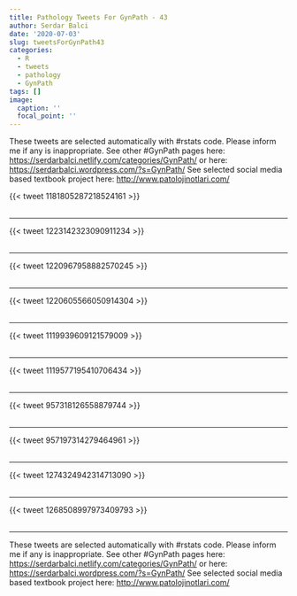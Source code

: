 ```yaml
---
title: Pathology Tweets For GynPath - 43
author: Serdar Balci
date: '2020-07-03'
slug: tweetsForGynPath43
categories:
  - R
  - tweets
  - pathology
  - GynPath
tags: []
image:
  caption: ''
  focal_point: ''
---
```



These tweets are selected automatically with #rstats code. Please inform me if any is inappropriate.
See other #GynPath pages here: https://serdarbalci.netlify.com/categories/GynPath/  or here: https://serdarbalci.wordpress.com/?s=GynPath/ 
See selected social media based textbook project here: http://www.patolojinotlari.com/

{{< tweet 1181805287218524161 >}}
<br>
<br>
<hr>
{{< tweet 1223142323090911234 >}}
<br>
<br>
<hr>
{{< tweet 1220967958882570245 >}}
<br>
<br>
<hr>
{{< tweet 1220605566050914304 >}}
<br>
<br>
<hr>
{{< tweet 1119939609121579009 >}}
<br>
<br>
<hr>
{{< tweet 1119577195410706434 >}}
<br>
<br>
<hr>
{{< tweet 957318126558879744 >}}
<br>
<br>
<hr>
{{< tweet 957197314279464961 >}}
<br>
<br>
<hr>
{{< tweet 1274324942314713090 >}}
<br>
<br>
<hr>
{{< tweet 1268508997973409793 >}}
<br>
<br>
<hr>


These tweets are selected automatically with #rstats code. Please inform me if any is inappropriate.
See other #GynPath pages here: https://serdarbalci.netlify.com/categories/GynPath/  or here: https://serdarbalci.wordpress.com/?s=GynPath/ 
See selected social media based textbook project here: http://www.patolojinotlari.com/
